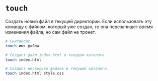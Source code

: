 # `touch`

Создать новый файл в текущей директории. Если использовать эту команду с файлом, который уже создан, то она перезапишет время изменения файла, но сам файл не тронет.

```bash
# Синтаксис.
touch имя_файла

# Создаст файл index.html в текущем каталоге.
touch index.html

# Создаст несколько файлов в текущей каталоге.
touch index.html style.css
```
